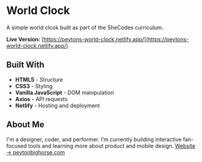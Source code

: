# World Clock
A simple world clcok built as part of the SheCodes curriculum.

**Live Version:** [https://peytons-world-clock.netlify.app/](https://peytons-world-clock.netlify.app/)

## Built With

- **HTML5** - Structure  
- **CSS3** - Styling 
- **Vanilla JavaScript** - DOM manipulation
- **Axios** - API requests  
- **Netlify** - Hosting and deployment  

## About Me

I'm a designer, coder, and performer. I’m currently building interactive fan-focused tools and learning more about product and mobile design.
[Website → peytonbighorse.com](https://www.peytonbighorse.com)




